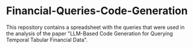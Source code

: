 # Financial-Queries-Code-Generation

This repository contains a spreadsheet with the queries that were used in the analysis of the paper "LLM-Based Code Generation for Querying
Temporal Tabular Financial Data".
